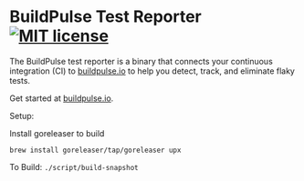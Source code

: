 # BuildPulse Test Reporter [![MIT license](https://img.shields.io/badge/license-MIT-blue.svg)](https://raw.githubusercontent.com/buildpulse/test-reporter/master/LICENSE)

The BuildPulse test reporter is a binary that connects your continuous integration (CI) to [buildpulse.io][] to help you detect, track, and eliminate flaky tests.

Get started at [buildpulse.io][].

Setup:

Install goreleaser to build
```
brew install goreleaser/tap/goreleaser upx
```

To Build:
`./script/build-snapshot`

[buildpulse.io]: https://buildpulse.io?utm_source=github.com&utm_campaign=tool-repositories&utm_content=test-reporter-text-link
